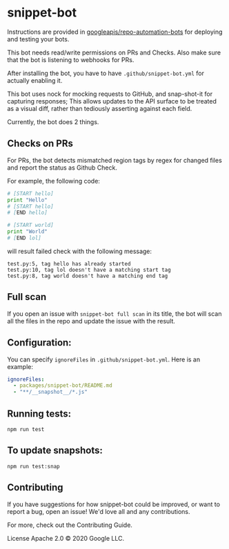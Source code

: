 # snippet-bot

Instructions are provided in [googleapis/repo-automation-bots](https://github.com/googleapis/repo-automation-bots/blob/master/README.md) for deploying and testing your bots.

This bot needs read/write permissions on PRs and Checks. Also make sure that the bot is listening to webhooks for PRs.

After installing the bot, you have to have `.github/snippet-bot.yml` for actually enabling it.

This bot uses nock for mocking requests to GitHub, and snap-shot-it for capturing responses; This allows updates to the API surface to be treated as a visual diff, rather than tediously asserting against each field.

Currently, the bot does 2 things.

## Checks on PRs
For PRs, the bot detects mismatched region tags by regex for changed
files and report the status as Github Check.

For example, the following code:

```python
# [START hello]
print "Hello"
# [START hello]
# [END hello]

# [START world]
print "World"
# [END lol]
```

will result failed check with the following message:

```
test.py:5, tag hello has already started
test.py:10, tag lol doesn't have a matching start tag
test.py:8, tag world doesn't have a matching end tag
```

## Full scan
If you open an issue with `snippet-bot full scan` in its title, the
bot will scan all the files in the repo and update the issue with the
result.

## Configuration:
You can specify `ignoreFiles` in `.github/snippet-bot.yml`. Here is an example:

```yaml
ignoreFiles:
  - packages/snippet-bot/README.md
  - "**/__snapshot__/*.js"
```

## Running tests:

`npm run test`

## To update snapshots:

`npm run test:snap`

## Contributing

If you have suggestions for how snippet-bot could be improved, or want to report a bug, open an issue! We'd love all and any contributions.

For more, check out the Contributing Guide.

License
Apache 2.0 © 2020 Google LLC.
